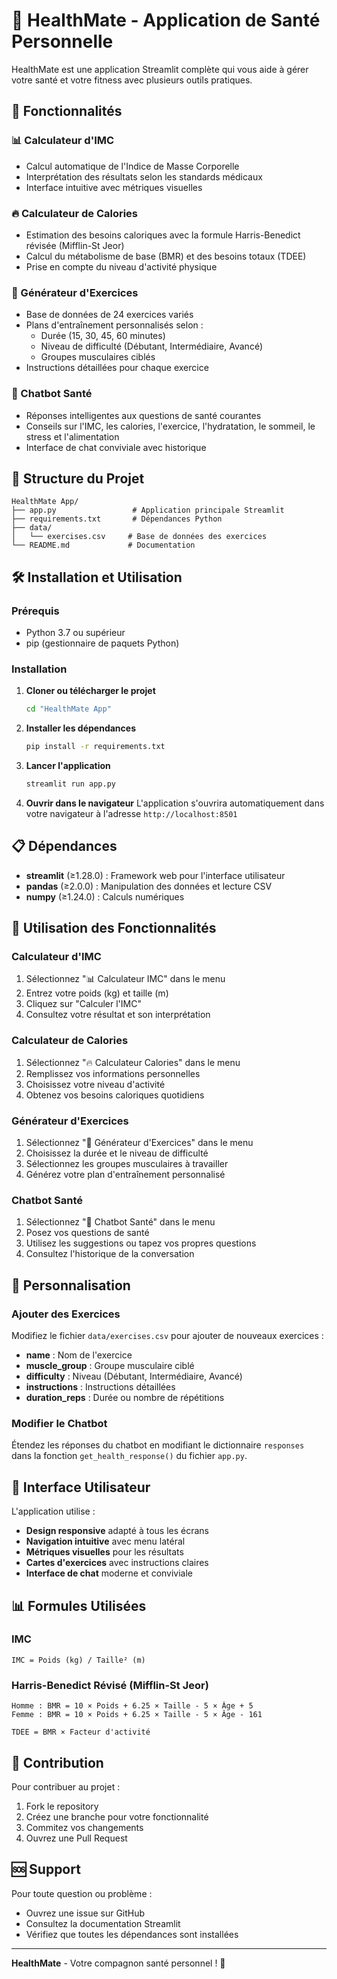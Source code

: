 # 💪 HealthMate - Application de Santé Personnelle

HealthMate est une application Streamlit complète qui vous aide à gérer votre santé et votre fitness avec plusieurs outils pratiques.

## 🚀 Fonctionnalités

### 📊 Calculateur d'IMC
- Calcul automatique de l'Indice de Masse Corporelle
- Interprétation des résultats selon les standards médicaux
- Interface intuitive avec métriques visuelles

### 🔥 Calculateur de Calories
- Estimation des besoins caloriques avec la formule Harris-Benedict révisée (Mifflin-St Jeor)
- Calcul du métabolisme de base (BMR) et des besoins totaux (TDEE)
- Prise en compte du niveau d'activité physique

### 💪 Générateur d'Exercices
- Base de données de 24 exercices variés
- Plans d'entraînement personnalisés selon :
  - Durée (15, 30, 45, 60 minutes)
  - Niveau de difficulté (Débutant, Intermédiaire, Avancé)
  - Groupes musculaires ciblés
- Instructions détaillées pour chaque exercice

### 🤖 Chatbot Santé
- Réponses intelligentes aux questions de santé courantes
- Conseils sur l'IMC, les calories, l'exercice, l'hydratation, le sommeil, le stress et l'alimentation
- Interface de chat conviviale avec historique

## 📁 Structure du Projet

```
HealthMate App/
├── app.py                 # Application principale Streamlit
├── requirements.txt       # Dépendances Python
├── data/
│   └── exercises.csv     # Base de données des exercices
└── README.md             # Documentation
```

## 🛠️ Installation et Utilisation

### Prérequis
- Python 3.7 ou supérieur
- pip (gestionnaire de paquets Python)

### Installation

1. **Cloner ou télécharger le projet**
   ```bash
   cd "HealthMate App"
   ```

2. **Installer les dépendances**
   ```bash
   pip install -r requirements.txt
   ```

3. **Lancer l'application**
   ```bash
   streamlit run app.py
   ```

4. **Ouvrir dans le navigateur**
   L'application s'ouvrira automatiquement dans votre navigateur à l'adresse `http://localhost:8501`

## 📋 Dépendances

- **streamlit** (≥1.28.0) : Framework web pour l'interface utilisateur
- **pandas** (≥2.0.0) : Manipulation des données et lecture CSV
- **numpy** (≥1.24.0) : Calculs numériques

## 🎯 Utilisation des Fonctionnalités

### Calculateur d'IMC
1. Sélectionnez "📊 Calculateur IMC" dans le menu
2. Entrez votre poids (kg) et taille (m)
3. Cliquez sur "Calculer l'IMC"
4. Consultez votre résultat et son interprétation

### Calculateur de Calories
1. Sélectionnez "🔥 Calculateur Calories" dans le menu
2. Remplissez vos informations personnelles
3. Choisissez votre niveau d'activité
4. Obtenez vos besoins caloriques quotidiens

### Générateur d'Exercices
1. Sélectionnez "💪 Générateur d'Exercices" dans le menu
2. Choisissez la durée et le niveau de difficulté
3. Sélectionnez les groupes musculaires à travailler
4. Générez votre plan d'entraînement personnalisé

### Chatbot Santé
1. Sélectionnez "🤖 Chatbot Santé" dans le menu
2. Posez vos questions de santé
3. Utilisez les suggestions ou tapez vos propres questions
4. Consultez l'historique de la conversation

## 🔧 Personnalisation

### Ajouter des Exercices
Modifiez le fichier `data/exercises.csv` pour ajouter de nouveaux exercices :
- **name** : Nom de l'exercice
- **muscle_group** : Groupe musculaire ciblé
- **difficulty** : Niveau (Débutant, Intermédiaire, Avancé)
- **instructions** : Instructions détaillées
- **duration_reps** : Durée ou nombre de répétitions

### Modifier le Chatbot
Étendez les réponses du chatbot en modifiant le dictionnaire `responses` dans la fonction `get_health_response()` du fichier `app.py`.

## 🎨 Interface Utilisateur

L'application utilise :
- **Design responsive** adapté à tous les écrans
- **Navigation intuitive** avec menu latéral
- **Métriques visuelles** pour les résultats
- **Cartes d'exercices** avec instructions claires
- **Interface de chat** moderne et conviviale

## 📊 Formules Utilisées

### IMC
```
IMC = Poids (kg) / Taille² (m)
```

### Harris-Benedict Révisé (Mifflin-St Jeor)
```
Homme : BMR = 10 × Poids + 6.25 × Taille - 5 × Âge + 5
Femme : BMR = 10 × Poids + 6.25 × Taille - 5 × Âge - 161

TDEE = BMR × Facteur d'activité
```

## 🤝 Contribution

Pour contribuer au projet :
1. Fork le repository
2. Créez une branche pour votre fonctionnalité
3. Commitez vos changements
4. Ouvrez une Pull Request



## 🆘 Support

Pour toute question ou problème :
- Ouvrez une issue sur GitHub
- Consultez la documentation Streamlit
- Vérifiez que toutes les dépendances sont installées

---

**HealthMate** - Votre compagnon santé personnel ! 💪
